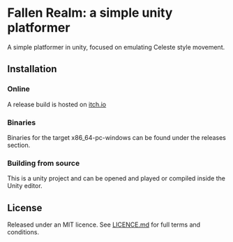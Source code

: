 # Fallen Realm: a simple unity platformer
A simple platformer in unity, focused on emulating Celeste style movement.

## Installation
### Online
A release build is hosted on [itch.io](https://itch.io/elowheezing/fallen-realm)
### Binaries
Binaries for the target x86_64-pc-windows can be found under the releases section.
### Building from source
This is a unity project and can be opened and played or compiled inside the Unity editor.
 
## License
Released under an MIT licence. See [LICENCE.md](LICENCE.md) for full terms and conditions.
